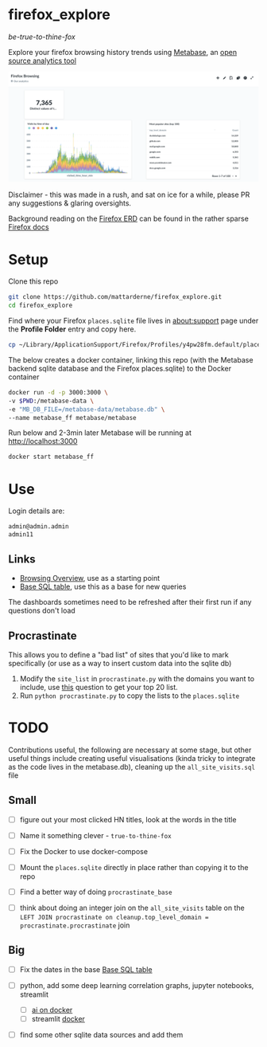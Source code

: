 # firefox_explore

_be-true-to-thine-fox_

Explore your firefox browsing history trends using [Metabase](https://www.metabase.com/), an [open source analytics tool](https://github.com/metabase/metabase)

![image](/firefox.png)

Disclaimer - this was made in a rush, and sat on ice for a while, please PR any suggestions & glaring oversights. 

Background reading on the [Firefox ERD](https://gist.github.com/turboBasic/0f1e770dae28b529470da2a98b245a46) can be found in the rather sparse [Firefox docs](https://wiki.mozilla.org/Places)

# Setup

Clone this repo
```bash
git clone https://github.com/mattarderne/firefox_explore.git
cd firefox_explore
```

Find where your Firefox `places.sqlite` file lives in [about:support](about:support) page under the **Profile Folder** entry and copy here.

```bash
cp ~/Library/ApplicationSupport/Firefox/Profiles/y4pw28fm.default/places.sqlite .
```

The below creates a docker container, linking this repo (with the Metabase backend sqlite database and the Firefox places.sqlite) to the Docker container

```bash
docker run -d -p 3000:3000 \
-v $PWD:/metabase-data \
-e "MB_DB_FILE=/metabase-data/metabase.db" \
--name metabase_ff metabase/metabase
```

Run below and 2-3min later Metabase will be running at [http://localhost:3000](http://localhost:3000/dashboard/1)
```bash
docker start metabase_ff
```

# Use 

Login details are:

```
admin@admin.admin
admin11
```


## Links
* [Browsing Overview](http://localhost:3000/dashboard/1), use as a starting point
* [Base SQL table](http://localhost:3000/question/33), use this as a base for new queries

The dashboards sometimes need to be refreshed after their first run if any questions don't load

## Procrastinate

This allows you to define a "bad list" of sites that you'd like to mark specifically (or use as a way to insert custom data into the sqlite db)

1. Modify the `site_list` in `procrastinate.py` with the domains you want to include, use [this](http://localhost:3000/question/37) question to get your top 20 list.
2. Run `python procrastinate.py` to copy the lists to the `places.sqlite`

# TODO

Contributions useful, the following are necessary at some stage, but other useful things include creating useful visualisations (kinda tricky to integrate as the code lives in the metabase.db), cleaning up the `all_site_visits.sql` file 

## Small
* [ ] figure out your most clicked HN titles, look at the words in the title
* [ ] Name it something clever - `true-to-thine-fox`
* [ ] Fix the Docker to use docker-compose
* [ ] Mount the `places.sqlite` directly in place rather than copying it to the repo
* [ ] Find a better way of doing `procrastinate_base` 
* [ ] think about doing an integer join on the `all_site_visits` table on the `LEFT JOIN procrastinate on cleanup.top_level_domain = procrastinate.procrastinate` join


## Big
* [ ] Fix the dates in the base [Base SQL table](http://localhost:3000/question/33)
* [ ] python, add some deep learning correlation graphs, jupyter notebooks, streamlit
    * [ ] [ai on docker](https://github.com/zacheberhart/Learning-to-Feel)
    * [ ] streamlit [docker](https://medium.com/@ansjin/how-to-create-and-deploy-data-exploration-web-app-easily-using-python-a03c4b8a1f3e)
* [ ] find some other sqlite data sources and add them 







